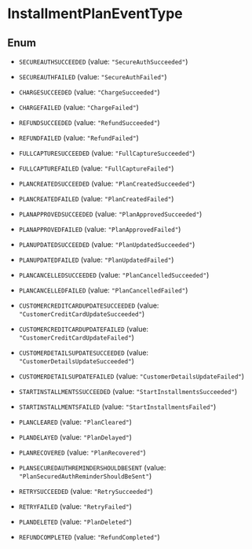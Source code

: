 
# InstallmentPlanEventType

## Enum


* `SECUREAUTHSUCCEEDED` (value: `"SecureAuthSucceeded"`)

* `SECUREAUTHFAILED` (value: `"SecureAuthFailed"`)

* `CHARGESUCCEEDED` (value: `"ChargeSucceeded"`)

* `CHARGEFAILED` (value: `"ChargeFailed"`)

* `REFUNDSUCCEEDED` (value: `"RefundSucceeded"`)

* `REFUNDFAILED` (value: `"RefundFailed"`)

* `FULLCAPTURESUCCEEDED` (value: `"FullCaptureSucceeded"`)

* `FULLCAPTUREFAILED` (value: `"FullCaptureFailed"`)

* `PLANCREATEDSUCCEEDED` (value: `"PlanCreatedSucceeded"`)

* `PLANCREATEDFAILED` (value: `"PlanCreatedFailed"`)

* `PLANAPPROVEDSUCCEEDED` (value: `"PlanApprovedSucceeded"`)

* `PLANAPPROVEDFAILED` (value: `"PlanApprovedFailed"`)

* `PLANUPDATEDSUCCEEDED` (value: `"PlanUpdatedSucceeded"`)

* `PLANUPDATEDFAILED` (value: `"PlanUpdatedFailed"`)

* `PLANCANCELLEDSUCCEEDED` (value: `"PlanCancelledSucceeded"`)

* `PLANCANCELLEDFAILED` (value: `"PlanCancelledFailed"`)

* `CUSTOMERCREDITCARDUPDATESUCCEEDED` (value: `"CustomerCreditCardUpdateSucceeded"`)

* `CUSTOMERCREDITCARDUPDATEFAILED` (value: `"CustomerCreditCardUpdateFailed"`)

* `CUSTOMERDETAILSUPDATESUCCEEDED` (value: `"CustomerDetailsUpdateSucceeded"`)

* `CUSTOMERDETAILSUPDATEFAILED` (value: `"CustomerDetailsUpdateFailed"`)

* `STARTINSTALLMENTSSUCCEEDED` (value: `"StartInstallmentsSucceeded"`)

* `STARTINSTALLMENTSFAILED` (value: `"StartInstallmentsFailed"`)

* `PLANCLEARED` (value: `"PlanCleared"`)

* `PLANDELAYED` (value: `"PlanDelayed"`)

* `PLANRECOVERED` (value: `"PlanRecovered"`)

* `PLANSECUREDAUTHREMINDERSHOULDBESENT` (value: `"PlanSecuredAuthReminderShouldBeSent"`)

* `RETRYSUCCEEDED` (value: `"RetrySucceeded"`)

* `RETRYFAILED` (value: `"RetryFailed"`)

* `PLANDELETED` (value: `"PlanDeleted"`)

* `REFUNDCOMPLETED` (value: `"RefundCompleted"`)



